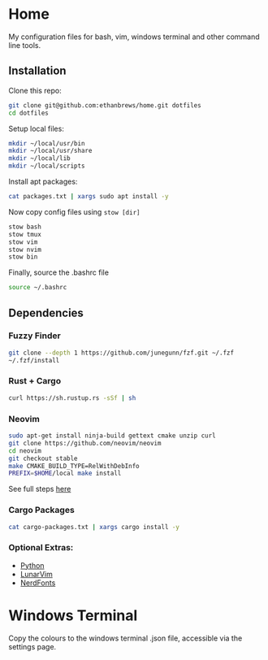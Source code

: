 # Home

My configuration files for bash, vim, windows terminal and other command line tools.

## Installation

Clone this repo:
```bash
git clone git@github.com:ethanbrews/home.git dotfiles
cd dotfiles
```

Setup local files:
```bash
mkdir ~/local/usr/bin
mkdir ~/local/usr/share
mkdir ~/local/lib
mkdir ~/local/scripts
```

Install apt packages:
```bash
cat packages.txt | xargs sudo apt install -y
```

Now copy config files using `stow [dir]`
```bash
stow bash
stow tmux
stow vim
stow nvim
stow bin
```

Finally, source the .bashrc file
```bash
source ~/.bashrc
```

## Dependencies

### Fuzzy Finder

```bash
git clone --depth 1 https://github.com/junegunn/fzf.git ~/.fzf
~/.fzf/install
```
### Rust + Cargo

```bash
curl https://sh.rustup.rs -sSf | sh
```

### Neovim

```bash
sudo apt-get install ninja-build gettext cmake unzip curl
git clone https://github.com/neovim/neovim
cd neovim
git checkout stable
make CMAKE_BUILD_TYPE=RelWithDebInfo
PREFIX=$HOME/local make install
```

See full steps [here](https://github.com/neovim/neovim/blob/master/BUILD.md)

### Cargo Packages
```bash
cat cargo-packages.txt | xargs cargo install -y
```

### Optional Extras:
- [Python](https://devguide.python.org/getting-started/setup-building/)
- [LunarVim](https://www.lunarvim.org/)
- [NerdFonts](https://github.com/ryanoasis/nerd-fonts?tab=readme-ov-file#option-6-install-script)

# Windows Terminal

Copy the colours to the windows terminal .json file, accessible via the settings page.
